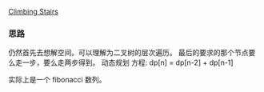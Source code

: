 [Climbing Stairs](https://leetcode.com/problems/climbing-stairs/)

### 思路
仍然首先去想解空间。可以理解为二叉树的层次遍历。
最后的要求的那个节点要么走一步，要么走两步得到。
动态规划
方程:
dp[n] = dp[n-2] + dp[n-1]

实际上是一个 fibonacci 数列。
